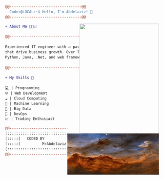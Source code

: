 ```diff
@@---------------------------------@@
- Coder@LOCAL:~$ Hello, I'm Abdelaziz! 👋
@@---------------------------------@@
```
<img align="right" src="https://dvvy6louqcr7j.cloudfront.net/vista/HO00014112/heroPoster/The-Matrix-Reloaded-plus-Revolutions-double-feature.png" width="260"  height="360"/>


```diff
+ About Me 👨‍💻📈

@@---------------------------------@@

Experienced IT engineer with a passion for software solutions
that drive business growth. Over 7 years of expertise in
Python, Java, .Net, and web frameworks.

@@---------------------------------@@

+ My Skills 🚀

💻 | Programming
🌐 | Web Development
☁️ | Cloud Computing
🤖 | Machine Learning
💾 | Big Data
🚀 | DevOps
📈 | Trading Enthusiast

```


<img align="right" src="image.jpg" width="300" height="135"/>


```diff
@@---------------------------------@@
[:::::::::::::::::::::::::::::::::::]
[:::::[   CODED BY              ]:::] 
[:::::[          MrAbdelaziz    ]:::]
[:::::::::::::::::::::::::::::::::::]
@@---------------------------------@@

```
